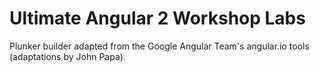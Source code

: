 # Ultimate Angular 2 Workshop Labs

Plunker builder adapted from the Google Angular Team's angular.io tools (adaptations by John Papa).